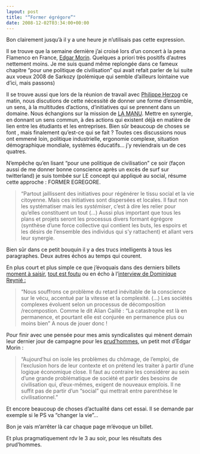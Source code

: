 ```yaml
---
layout: post
title: "“Former égrégore”"
date: 2008-12-02T03:34:00+00:00
---
```

<div class="main">
		<p>Bon clairement jusqu’à il y a une heure je n’utilisais pas cette expression.</p>
	<p>Il se trouve que la semaine dernière j’ai croisé lors d’un concert à la pena Flamenco en France, <a href="http://fr.wikipedia.org/wiki/Edgar_Morin">Edgar Morin</a>. Quelques a priori très positifs d’autres nettement moins. Je me suis quand même replongée dans ce fameux chapitre “pour une politique de civilisation” qui avait refait parler de lui suite aux voeux 2008 de Sarkozy (polémique qui semble d’ailleurs lointaine vue d’ici, mais passons)</p>
	<p>Il se trouve aussi que lors de la réunion de travail avec <a href="http://www.philippeherzog.org/">Philippe Herzog</a> ce matin, nous discutions de cette nécessité de donner une forme d’ensemble, un sens, à la multitudes d’actions, d’initiatives qui se prennent dans un domaine. Nous échangions sur la mission de <a href="http://www.la-manu.fr/">LA MANU</a>. Mettre en synergie, en donnant un sens commun, à des actions qui existent déjà en matière de lien entre les étudiants et les entreprises. Bien sûr beaucoup de choses se font , mais finalement qu’est-ce qui se fait ? Toutes ces discussions nous ont emmené loin, politique industrielle, ergonomie complexe, situation démographique mondiale, systèmes éducatifs… j’y reviendrais un de ces quatres.</p>
	<p>N’empêche qu’en lisant “pour une politique de civilisation” ce soir (façon aussi de me donner bonne conscience après un excès de surf sur twitterland) je suis tombée sur LE concept qui appliqué au social, résume cette approche : FORMER EGREGORE.</p>
	<blockquote><p>“Partout jaillissent des initiatives pour régénérer le tissu social et la vie citoyenne. Mais ces initiatives sont dispersées et locales. Il faut non les systématiser mais les <em>systémiser</em>, c’est à dire les relier pour qu’elles constituent un tout (…) Aussi plus important que tous les plans et projets seront les processus divers formant égrégore (synthèse d’une force collective qui contient les buts, les espoirs et les désirs de l’ensemble des individus qui s’y rattachent) et allant vers leur synergie.</p></blockquote>
	<p>Bien sûr dans ce petit bouquin il y a des trucs intelligents à tous les paragraphes. Deux autres échos au temps qui courent.</p>
	<p>En plus court et plus simple ce que j’évoquais dans des derniers billets <a href="http://www.juliecoudry.com/60_moment-a-saisir.html">moment à saisir</a>, <a href="http://www.juliecoudry.com/131_tout-est-foutu.html">tout est foutu</a> ou en écho à l’<a href="http://www.juliecoudry.com/145_la-france-dans-tous-ses-etats.html">interview de Dominique Reynié :</a></p>
	<blockquote><p>“Nous souffrons ce problème du retard inévitable de la conscience sur le vécu, accentué par la vitesse et la complexité. (…) Les sociétés complexes évoluent selon un processus de décomposition /recompostion. Comme le dit Alian Caillé : “La catastrophe est là en permanence, et pourtant elle est conjurée en permanence plus ou moins bien” A nous de jouer donc !</p></blockquote>
	<p>Pour finir avec une pensée pour mes amis syndicalistes qui mènent demain leur dernier jour de campagne pour les <a href="http://www.prudhommes.gouv.fr/">prud’hommes</a>, un petit mot d’Edgar Morin :</p>
	<blockquote><p>“Aujourd’hui on isole les problèmes du chômage, de l’emploi, de l’exclusion hors de leur contexte et on prétend les traiter à partir d’une logique économique close. Il faut au contraire les considérer au sein d’une grande problématique de société et partir des besoins de civilisation qui, d’eux-mêmes, exigent de nouveaux emplois. Il ne suffit pas de partir d’un “social” qui mettrait entre parenthèse le civilisationnel.”</p></blockquote>
	<p>Et encore beaucoup de choses d’actualité dans cet essai. Il se demande par exemple si le PS va “changer la vie”…</p>
	<p>Bon je vais m’arrêter là car chaque page m’évoque un billet.</p>
	<p>Et plus pragmatiquement rdv le 3 au soir, pour les résultats des prud’hommes.
</p>
</div>